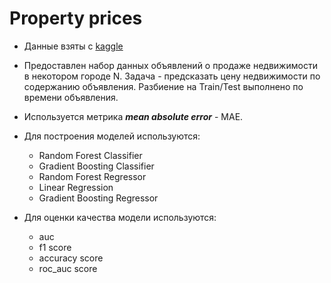 # Property prices
+ Данные взяты с [kaggle](https://www.kaggle.com/c/introml-2020-property-prices/data)

+ Предоставлен набор данных объявлений о продаже недвижимости в некотором городе N. Задача - предсказать цену недвижимости по содержанию объявления. 
Разбиение на Train/Test выполнено по времени объявления.

+ Используется метрика ***mean absolute error*** - MAE.

+ Для построения моделей используются: 
    + Random Forest Classifier
    + Gradient Boosting Classifier 
    + Random Forest Regressor
    + Linear Regression
    + Gradient Boosting Regressor

+ Для оценки качества модели используются: 
    + auc
    + f1 score
    + accuracy score 
    + roc_auc score

